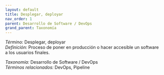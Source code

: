 ```yaml
---
layout: default
title: Desplegar, deployar
nav_order: 1
parent: Desarrollo de Software / DevOps
grand_parent: Taxonomía
---
```


*Término:* Desplegar, deployar  
*Definición:* Proceso de poner en producción o hacer accesible un software a los usuarios finales.

*Taxonomía:* Desarrollo de Software / DevOps  
*Términos relacionados:* DevOps, Pipeline

